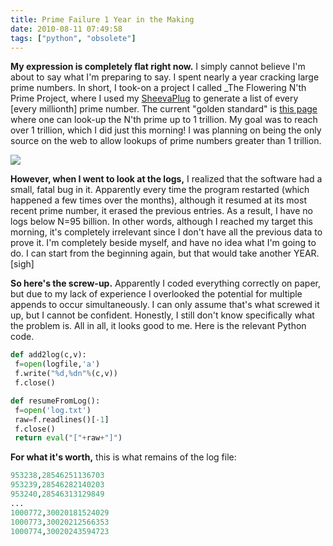 ```yaml
---
title: Prime Failure 1 Year in the Making
date: 2010-08-11 07:49:58
tags: ["python", "obsolete"]
---
```




__My expression is completely flat right now.__ I simply cannot believe I'm about to say what I'm preparing to say. I spent nearly a year cracking large prime numbers. In short, I took-on a project I called _The Flowering N'th Prime Project, where I used my [SheevaPlug](http://en.wikipedia.org/wiki/SheevaPlug) to generate a list of every \[every millionth\] prime number. The current "golden standard" is [this page](http://primes.utm.edu/nthprime/) where one can look-up the N'th prime up to 1 trillion. My goal was to reach over 1 trillion, which I did just this morning! I was planning on being the only source on the web to allow lookups of prime numbers greater than 1 trillion.

<div class="text-center img-border">

![](https://swharden.com/static/2010/08/11/flowering_primes.png)

</div>

__However, when I went to look at the logs,__ I realized that the software had a small, fatal bug in it. Apparently every time the program restarted (which happened a few times over the months), although it resumed at its most recent prime number, it erased the previous entries. As a result, I have no logs below N=95 billion. In other words, although I reached my target this morning, it's completely irrelevant since I don't have all the previous data to prove it. I'm completely beside myself, and have no idea what I'm going to do. I can start from the beginning again, but that would take another YEAR. \[sigh\]

__So here's the screw-up.__ Apparently I coded everything correctly on paper, but due to my lack of experience I overlooked the potential for multiple appends to occur simultaneously. I can only assume that's what screwed it up, but I cannot be confident. Honestly, I still don't know specifically what the problem is. All in all, it looks good to me. Here is the relevant Python code.

```python
def add2log(c,v):
 f=open(logfile,'a')
 f.write("%d,%dn"%(c,v))
 f.close()

def resumeFromLog():
 f=open('log.txt')
 raw=f.readlines()[-1]
 f.close()
 return eval("["+raw+"]")
```

__For what it's worth,__ this is what remains of the log file:

```python
953238,28546251136703
953239,28546282140203
953240,28546313129849
...
1000772,30020181524029
1000773,30020212566353
1000774,30020243594723
```

